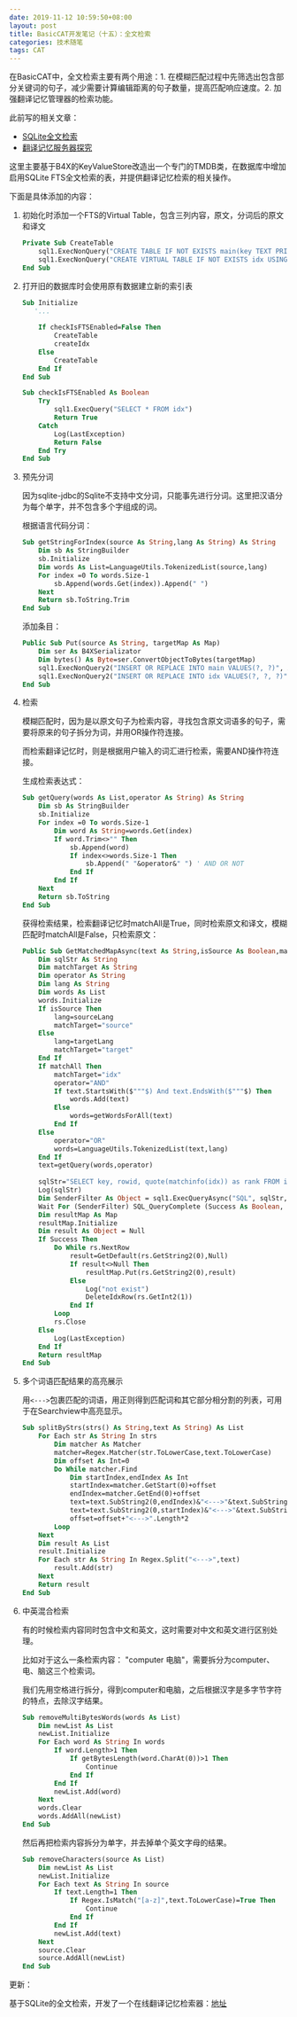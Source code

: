 ```yaml
---
date: 2019-11-12 10:59:50+08:00
layout: post
title: BasicCAT开发笔记（十五）：全文检索
categories: 技术随笔
tags: CAT
---
```


在BasicCAT中，全文检索主要有两个用途：1. 在模糊匹配过程中先筛选出包含部分关键词的句子，减少需要计算编辑距离的句子数量，提高匹配响应速度。2. 加强翻译记忆管理器的检索功能。

此前写的相关文章：

* [SQLite全文检索](/sqlite-full-text-search/)
* [翻译记忆服务器探究 ](/exploration-of-translation-memory-servers/)

这里主要基于B4X的KeyValueStore改造出一个专门的TMDB类，在数据库中增加启用SQLite FTS全文检索的表，并提供翻译记忆检索的相关操作。

下面是具体添加的内容：

1. 初始化时添加一个FTS的Virtual Table，包含三列内容，原文，分词后的原文和译文

	```vb
	Private Sub CreateTable
		sql1.ExecNonQuery("CREATE TABLE IF NOT EXISTS main(key TEXT PRIMARY KEY, value NONE)")
		sql1.ExecNonQuery("CREATE VIRTUAL TABLE IF NOT EXISTS idx USING fts4(key, source, target, notindexed=key)")
	End Sub
	```

2. 打开旧的数据库时会使用原有数据建立新的索引表

	```vb
	Sub Initialize 
	   '...
	   
		If checkIsFTSEnabled=False Then
			CreateTable
			createIdx
		Else
			CreateTable
		End If
	End Sub

	Sub checkIsFTSEnabled As Boolean
		Try
			sql1.ExecQuery("SELECT * FROM idx")
			Return True
		Catch
			Log(LastException)
			Return False
		End Try
	End Sub
	```

3. 预先分词

	因为sqlite-jdbc的Sqlite不支持中文分词，只能事先进行分词。这里把汉语分为每个单字，并不包含多个字组成的词。

	根据语言代码分词：

	```vb
	Sub getStringForIndex(source As String,lang As String) As String
		Dim sb As StringBuilder
		sb.Initialize
		Dim words As List=LanguageUtils.TokenizedList(source,lang)
		For index =0 To words.Size-1
			sb.Append(words.Get(index)).Append(" ")
		Next
		Return sb.ToString.Trim
	End Sub
	```

	添加条目：

	```vb
	Public Sub Put(source As String, targetMap As Map)
		Dim ser As B4XSerializator
		Dim bytes() As Byte=ser.ConvertObjectToBytes(targetMap)
		sql1.ExecNonQuery2("INSERT OR REPLACE INTO main VALUES(?, ?)", Array (source,bytes))
		sql1.ExecNonQuery2("INSERT OR REPLACE INTO idx VALUES(?, ?, ?)", Array (source,getStringForIndex(source,sourceLang),getStringForIndex(targetMap.Get("text"),targetLang)))
	End Sub
	```

4. 检索

	模糊匹配时，因为是以原文句子为检索内容，寻找包含原文词语多的句子，需要将原来的句子拆分为词，并用OR操作符连接。

	而检索翻译记忆时，则是根据用户输入的词汇进行检索，需要AND操作符连接。


	生成检索表达式：


	```vb
	Sub getQuery(words As List,operator As String) As String
		Dim sb As StringBuilder
		sb.Initialize
		For index =0 To words.Size-1
			Dim word As String=words.Get(index)
			If word.Trim<>"" Then
				sb.Append(word)
				If index<>words.Size-1 Then
					sb.Append(" "&operator&" ") ' AND OR NOT
				End If
			End If
		Next
		Return sb.ToString
	End Sub
	```

	获得检索结果，检索翻译记忆时matchAll是True，同时检索原文和译文，模糊匹配时matchAll是False，只检索原文：


	```vb
	Public Sub GetMatchedMapAsync(text As String,isSource As Boolean,matchAll As Boolean) As ResumableSub
		Dim sqlStr As String
		Dim matchTarget As String
		Dim operator As String
		Dim lang As String
		Dim words As List
		words.Initialize
		If isSource Then
			lang=sourceLang
			matchTarget="source"
		Else
			lang=targetLang
			matchTarget="target"
		End If
		If matchAll Then
			matchTarget="idx"
			operator="AND"
			If text.StartsWith($"""$) And text.EndsWith($"""$) Then
				words.Add(text)
			Else
				words=getWordsForAll(text)
			End If
		Else
			operator="OR"
			words=LanguageUtils.TokenizedList(text,lang)
		End If
		text=getQuery(words,operator)
		
		sqlStr="SELECT key, rowid, quote(matchinfo(idx)) as rank FROM idx WHERE "&matchTarget&" MATCH '"&text&"' ORDER BY rank DESC LIMIT 1000 OFFSET 0"
		Log(sqlStr)
		Dim SenderFilter As Object = sql1.ExecQueryAsync("SQL", sqlStr, Null)
		Wait For (SenderFilter) SQL_QueryComplete (Success As Boolean, rs As ResultSet)
		Dim resultMap As Map
		resultMap.Initialize
		Dim result As Object = Null
		If Success Then
			Do While rs.NextRow
				result=GetDefault(rs.GetString2(0),Null)
				If result<>Null Then
					resultMap.Put(rs.GetString2(0),result)
				Else
					Log("not exist")
					DeleteIdxRow(rs.GetInt2(1))
				End If
			Loop
			rs.Close
		Else
			Log(LastException)
		End If
		Return resultMap
	End Sub
	```

5. 多个词语匹配结果的高亮展示

	用`<--->`包裹匹配的词语，用正则得到匹配词和其它部分相分割的列表，可用于在Searchview中高亮显示。

	```vb
	Sub splitByStrs(strs() As String,text As String) As List
		For Each str As String In strs
			Dim matcher As Matcher
			matcher=Regex.Matcher(str.ToLowerCase,text.ToLowerCase)
			Dim offset As Int=0
			Do While matcher.Find
				Dim startIndex,endIndex As Int
				startIndex=matcher.GetStart(0)+offset
				endIndex=matcher.GetEnd(0)+offset
				text=text.SubString2(0,endIndex)&"<--->"&text.SubString2(endIndex,text.Length)
				text=text.SubString2(0,startIndex)&"<--->"&text.SubString2(startIndex,text.Length)
				offset=offset+"<--->".Length*2
			Loop
		Next
		Dim result As List
		result.Initialize
		For Each str As String In Regex.Split("<--->",text)
			result.Add(str)
		Next
		Return result
	End Sub
	```
	
6. 中英混合检索

	有的时候检索内容同时包含中文和英文，这时需要对中文和英文进行区别处理。

	比如对于这么一条检索内容：
	"computer 电脑"，需要拆分为computer、电、脑这三个检索词。

	我们先用空格进行拆分，得到computer和电脑，之后根据汉字是多字节字符的特点，去除汉字结果。

	```vb
	Sub removeMultiBytesWords(words As List)
		Dim newList As List
		newList.Initialize
		For Each word As String In words
			If word.Length>1 Then
				If getBytesLength(word.CharAt(0))>1 Then
					Continue
				End If
			End If
			newList.Add(word)
		Next
		words.Clear
		words.AddAll(newList)
	End Sub
	```

	然后再把检索内容拆分为单字，并去掉单个英文字母的结果。

	```vb
	Sub removeCharacters(source As List)
		Dim newList As List
		newList.Initialize
		For Each text As String In source
			If text.Length=1 Then
				If Regex.IsMatch("[a-z]",text.ToLowerCase)=True Then
					Continue
				End If
			End If
			newList.Add(text)
		Next
		source.Clear
		source.AddAll(newList)
	End Sub
	```
	
更新：

基于SQLite的全文检索，开发了一个在线翻译记忆检索器：[地址](/online-translation-memory-search/)
